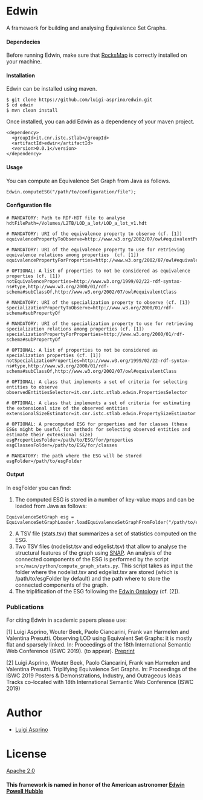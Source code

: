 # Edwin

A framework for building and analysing Equivalence Set Graphs.

#### Dependecies

Before running Edwin, make sure that [RocksMap](https://github.com/luigi-asprino/rocks-map) is correctly installed on your machine.

#### Installation

Edwin can be installed using maven.

```
$ git clone https://github.com/luigi-asprino/edwin.git
$ cd edwin
$ mvn clean install
```
Once installed, you can add Edwin as a dependency of your maven project.
```
<dependency>
  <groupId>it.cnr.istc.stlab</groupId>
  <artifactId>edwin</artifactId>
  <version>0.0.1</version>
</dependency>
```

#### Usage

You can compute an Equivalence Set Graph from Java as follows.

```
Edwin.computeESG("/path/to/configuration/file");
```

#### Configuration file

```
# MANDATORY: Path to RDF-HDT file to analyse
hdtFilePath=/Volumes/L2TB/LOD_a_lot/LOD_a_lot_v1.hdt

# MANDATORY: URI of the equivalence property to observe (cf. [1])
equivalencePropertyToObserve=http://www.w3.org/2002/07/owl#equivalentProperty

# MANDATORY: URI of the equivalence property to use for retrieving equivalence relations among properties  (cf. [1])
equivalencePropertyForProperties=http://www.w3.org/2002/07/owl#equivalentProperty

# OPTIONAL: A list of properties to not be considered as equivalence properties (cf. [1])
notEquivalenceProperties=http://www.w3.org/1999/02/22-rdf-syntax-ns#type,http://www.w3.org/2000/01/rdf-schema#subClassOf,http://www.w3.org/2002/07/owl#equivalentClass

# MANDATORY: URI of the specialization property to observe (cf. [1])
specializationPropertyToObserve=http://www.w3.org/2000/01/rdf-schema#subPropertyOf

# MANDATORY: URI of the specialization property to use for retrieving specialization relations among properties (cf. [1])
specializationPropertyForProperties=http://www.w3.org/2000/01/rdf-schema#subPropertyOf

# OPTIONAL: A list of properties to not be considered as specialization properties (cf. [1])
notSpecializationProperties=http://www.w3.org/1999/02/22-rdf-syntax-ns#type,http://www.w3.org/2000/01/rdf-schema#subClassOf,http://www.w3.org/2002/07/owl#equivalentClass

# OPTIONAL: A class that implements a set of criteria for selecting entities to observe
observedEntitiesSelector=it.cnr.istc.stlab.edwin.PropertiesSelector

# OPTIONAL: A class that implements a set of criteria for estimating the extensional size of the observed entities
extensionalSizeEstimator=it.cnr.istc.stlab.edwin.PropertySizeEstimator

# OPTIONAL: A precomputed ESG for properties and for classes (these ESGs might be useful for methods for selecting observed entities and estimate their extensional size)
esgPropertiesFolder=/path/to/ESG/for/properties
esgClassesFolder=/path/to/ESG/for/classes

# MANDATORY: The path where the ESG will be stored
esgFolder=/path/to/esgFolder
```

#### Output

In esgFolder you can find:

1. The computed ESG is stored in a number of key-value maps and can be loaded  from Java as follows:
```
EquivalenceSetGraph esg = EquivalenceSetGraphLoader.loadEquivalenceSetGraphFromFolder("/path/to/esgFolder");
```
2. A TSV file (stats.tsv) that summarizes a set of statistics computed on the ESG.
3. Two TSV files (nodelist.tsv and edgelist.tsv) that allow to analyse the structural features of the graph using [SNAP](http://snap.stanford.edu/snappy/index.html). An analysis of the connected components of the ESG is performed by the script ``src/main/python/compute_graph_stats.py``. This script takes as input the folder where the nodelist.tsv and edgelist.tsv are stored (which is /path/to/esgFolder by default) and the path where to store the connected components of the graph.
4. The triplification of the ESG following the [Edwin Ontology](https://w3id.org/edwin/ontology/) (cf. [2]).


### Publications

For citing Edwin in academic papers please use:

[1] Luigi Asprino, Wouter Beek, Paolo Ciancarini, Frank van Harmelen and Valentina Presutti. Observing LOD using Equivalent Set Graphs: it is mostly flat and sparsely linked. In: Proceedings of the 18th International Semantic Web Conference (ISWC 2019). (to appear). [Preprint](http://arxiv.org/abs/1906.08097)

[2] Luigi Asprino, Wouter Beek, Paolo Ciancarini, Frank van Harmelen and Valentina Presutti. Triplifying Equivalence Set Graphs. In: Proceedings of the ISWC 2019 Posters & Demonstrations, Industry, and Outrageous Ideas Tracks co-located with 18th International Semantic Web Conference (ISWC 2019) 

# Author

* [Luigi Asprino](http://luigiasprino.it)

# License 

[Apache 2.0](https://github.com/luigi-asprino/edwin/blob/master/LICENSE)

#### This framework is named in honor of the American astronomer [Edwin Powell Hubble](https://en.wikipedia.org/wiki/Edwin_Hubble)
